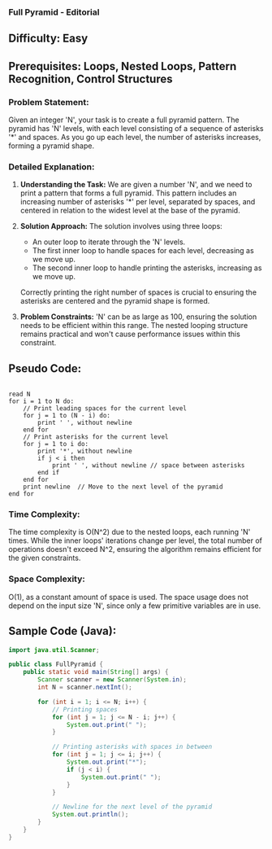 ### **Full Pyramid - Editorial**

## Difficulty: Easy

## Prerequisites: Loops, Nested Loops, Pattern Recognition, Control Structures

### Problem Statement:
Given an integer 'N', your task is to create a full pyramid pattern. The pyramid has 'N' levels, with each level consisting of a sequence of asterisks '*' and spaces. As you go up each level, the number of asterisks increases, forming a pyramid shape.

### Detailed Explanation:

1. **Understanding the Task:**
   We are given a number 'N', and we need to print a pattern that forms a full pyramid. This pattern includes an increasing number of asterisks '*' per level, separated by spaces, and centered in relation to the widest level at the base of the pyramid.

2. **Solution Approach:**
   The solution involves using three loops: 
   - An outer loop to iterate through the 'N' levels.
   - The first inner loop to handle spaces for each level, decreasing as we move up.
   - The second inner loop to handle printing the asterisks, increasing as we move up.
   
   Correctly printing the right number of spaces is crucial to ensuring the asterisks are centered and the pyramid shape is formed.

3. **Problem Constraints:**
   'N' can be as large as 100, ensuring the solution needs to be efficient within this range. The nested looping structure remains practical and won't cause performance issues within this constraint.

## Pseudo Code:

<pre><code>
read N
for i = 1 to N do:
    // Print leading spaces for the current level
    for j = 1 to (N - i) do:
        print ' ', without newline
    end for
    // Print asterisks for the current level
    for j = 1 to i do:
        print '*', without newline
        if j < i then
            print ' ', without newline // space between asterisks
        end if
    end for
    print newline  // Move to the next level of the pyramid
end for
</code></pre>

### Time Complexity:
The time complexity is O(N^2) due to the nested loops, each running 'N' times. While the inner loops' iterations change per level, the total number of operations doesn't exceed N^2, ensuring the algorithm remains efficient for the given constraints.

### Space Complexity:
O(1), as a constant amount of space is used. The space usage does not depend on the input size 'N', since only a few primitive variables are in use.

## Sample Code (Java):

```java
import java.util.Scanner;

public class FullPyramid {
    public static void main(String[] args) {
        Scanner scanner = new Scanner(System.in);
        int N = scanner.nextInt();

        for (int i = 1; i <= N; i++) {
            // Printing spaces
            for (int j = 1; j <= N - i; j++) {
                System.out.print(" ");
            }

            // Printing asterisks with spaces in between
            for (int j = 1; j <= i; j++) {
                System.out.print("*");
                if (j < i) {
                    System.out.print(" ");
                }
            }

            // Newline for the next level of the pyramid
            System.out.println();
        }
    }
}
